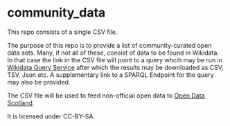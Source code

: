 # community_data
This repo consists of a single CSV file. 

The purpose of this repo is to provide a list of community-curated open data sets. Many, if not all of these, consist of data to be found in Wikidata. In that case the link in the CSV file will point to a query whcih may be run in [Wikidata Query Service](https://query.wikidata.org) after which the results may be downloaded as CSV, TSV, Json etc.  A supplementary link to a SPARQL Endpoint for the query may also be provided. 

The CSV file will be used to feed non-official open data to [Open Data Scotland](http://opendata.scot). 

It is licensed under CC-BY-SA. 
